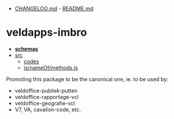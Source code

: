 * [CHANGELOG.md]() - [README.md]()

# veldapps-imbro

* **[schemas](:/)**
* [src](:/)
	* [codes](src/:/)
	* [js/nameOf/methods.js](src/:)

Promoting this package to be the canonical one, ie. to be used by:

* veldoffice-publiek-putten
* veldoffice-rapportage-vcl
* veldoffice-geografie-vcl
* V7, VA, cavalion-code, etc.